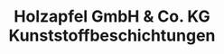 ---
title: "Holzapfel GmbH & Co. KG Kunststoffbeschichtungen"
url: /schauenburg/holzapfel-gmbh-und-co-kg-kunststoffbeschichtungen/
shop: Allgemein
---